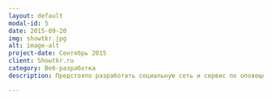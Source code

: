 ```yaml
---
layout: default
modal-id: 5
date: 2015-09-20
img: showtkr.jpg
alt: image-alt
project-date: Сентябрь 2015
client: Showtkr.ru
category: Веб-разработка
description: Предстояло разработать социальную сеть и сервис по оповещению пользователей о выходе новых серий любимых сериалов и аниме. Технологии - Meteor, Javascript, MongoDB

---
```

